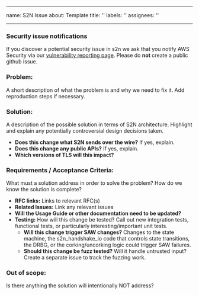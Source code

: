 
---
name: S2N Issue
about: Template
title: ''
labels: ''
assignees: ''

---

### Security issue notifications

If you discover a potential security issue in s2n we ask that you notify
AWS Security via our [vulnerability reporting page](http://aws.amazon.com/security/vulnerability-reporting/). Please do **not** create a public github issue.

### Problem:

A short description of what the problem is and why we need to fix it. Add reproduction steps if necessary.

### Solution:

A description of the possible solution in terms of S2N architecture. Highlight and explain any potentially controversial design decisions taken.

* **Does this change what S2N sends over the wire?** If yes, explain.
* **Does this change any public APIs?** If yes, explain.
* **Which versions of TLS will this impact?**

### Requirements / Acceptance Criteria:

What must a solution address in order to solve the problem? How do we know the solution is complete?

* **RFC links:** Links to relevant RFC(s)
* **Related Issues:** Link any relevant issues
* **Will the Usage Guide or other documentation need to be updated?**
* **Testing:** How will this change be tested? Call out new integration tests, functional tests, or particularly interesting/important unit tests.
  * **Will this change trigger SAW changes?** Changes to the state machine, the s2n_handshake_io code that controls state transitions, the DRBG, or the corking/uncorking logic could trigger SAW failures.
  * **Should this change be fuzz tested?** Will it handle untrusted input? Create a separate issue to track the fuzzing work.

### Out of scope: 

Is there anything the solution will intentionally NOT address?

[//]: #  (NOTE: If you believe this might be a security issue, please email aws-security@amazon.com instead of creating a GitHub issue. For more details, see the AWS Vulnerability Reporting Guide: https://aws.amazon.com/security/vulnerability-reporting/ )
